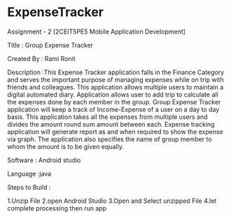 # ExpenseTracker
Assignment - 2 [2CEIT5PE5 Mobile Application Development]

Title : Group Expense Tracker

Created By : Rami Ronit

Description :This Expense Tracker application falls in the Finance Category and serves the important purpose of managing expenses while on trip with friends and colleagues. This application allows multiple users to maintain a digital automated diary. Application allows user to add trip to calculate all the expenses done by each member in the group. Group Expense Tracker application will keep a track of Income-Expense of a user on a day to day basis. This application takes all the expenses from multiple users and divides the amount round sum amount between each. Expense tracking application will generate report as and when required to show the expense via graph. The application also specifies the name of group member to whom the amount is to be given equally.

Software : Android studio

Language :java

Steps to Build :

1.Unzip File
2.open Android Studio
3.Open and Select unzipped File
4.let complete processing then run app
